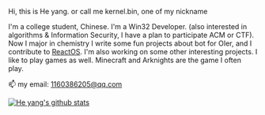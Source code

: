 Hi, this is He yang.
or call me kernel.bin, one of my nickname

I'm a college student, Chinese. I'm a Win32 Developer. (also interested in algorithms & Information Security, I have a plan to participate ACM or CTF). Now I major in chemistry
I write some fun projects about bot for OIer, and I contribute to [ReactOS](https://github.com/reactos/reactos). I'm also working on some other interesting projects.
I like to play games as well. Minecraft and Arknights are the game I often play. 

📫 my email: 1160386205@qq.com

[![He yang's github stats](https://github-readme-stats.vercel.app/api?username=kernelbin)](https://github.com/anuraghazra/github-readme-stats)

<!--
**kernelbin/kernelbin** is a ✨ _special_ ✨ repository because its `README.md` (this file) appears on your GitHub profile.

Here are some ideas to get you started:

- 🔭 I’m currently working on ...
- 🌱 I’m currently learning ...
- 👯 I’m looking to collaborate on ...
- 🤔 I’m looking for help with ...
- 💬 Ask me about ...
- 📫 How to reach me: ...
- 😄 Pronouns: ...
- ⚡ Fun fact: ...
-->
